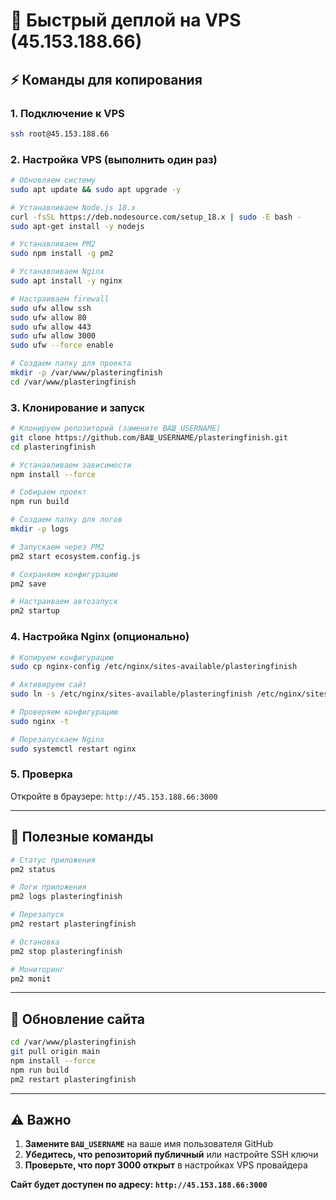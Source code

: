 # 🚀 Быстрый деплой на VPS (45.153.188.66)

## ⚡ Команды для копирования

### 1. Подключение к VPS
```bash
ssh root@45.153.188.66
```

### 2. Настройка VPS (выполнить один раз)
```bash
# Обновляем систему
sudo apt update && sudo apt upgrade -y

# Устанавливаем Node.js 18.x
curl -fsSL https://deb.nodesource.com/setup_18.x | sudo -E bash -
sudo apt-get install -y nodejs

# Устанавливаем PM2
sudo npm install -g pm2

# Устанавливаем Nginx
sudo apt install -y nginx

# Настраиваем firewall
sudo ufw allow ssh
sudo ufw allow 80
sudo ufw allow 443
sudo ufw allow 3000
sudo ufw --force enable

# Создаем папку для проекта
mkdir -p /var/www/plasteringfinish
cd /var/www/plasteringfinish
```

### 3. Клонирование и запуск
```bash
# Клонируем репозиторий (замените ВАШ_USERNAME)
git clone https://github.com/ВАШ_USERNAME/plasteringfinish.git
cd plasteringfinish

# Устанавливаем зависимости
npm install --force

# Собираем проект
npm run build

# Создаем папку для логов
mkdir -p logs

# Запускаем через PM2
pm2 start ecosystem.config.js

# Сохраняем конфигурацию
pm2 save

# Настраиваем автозапуск
pm2 startup
```

### 4. Настройка Nginx (опционально)
```bash
# Копируем конфигурацию
sudo cp nginx-config /etc/nginx/sites-available/plasteringfinish

# Активируем сайт
sudo ln -s /etc/nginx/sites-available/plasteringfinish /etc/nginx/sites-enabled/

# Проверяем конфигурацию
sudo nginx -t

# Перезапускаем Nginx
sudo systemctl restart nginx
```

### 5. Проверка
Откройте в браузере: `http://45.153.188.66:3000`

---

## 🔧 Полезные команды

```bash
# Статус приложения
pm2 status

# Логи приложения
pm2 logs plasteringfinish

# Перезапуск
pm2 restart plasteringfinish

# Остановка
pm2 stop plasteringfinish

# Мониторинг
pm2 monit
```

---

## 🔄 Обновление сайта

```bash
cd /var/www/plasteringfinish
git pull origin main
npm install --force
npm run build
pm2 restart plasteringfinish
```

---

## ⚠️ Важно

1. **Замените `ВАШ_USERNAME`** на ваше имя пользователя GitHub
2. **Убедитесь, что репозиторий публичный** или настройте SSH ключи
3. **Проверьте, что порт 3000 открыт** в настройках VPS провайдера

**Сайт будет доступен по адресу: `http://45.153.188.66:3000`**
